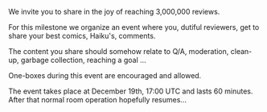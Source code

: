 We invite you  to share in the joy of reaching 3,000,000 reviews.

For this milestone we organize an event where you, dutiful reviewers, get to share your best comics, Haiku's, comments.

The content you share should somehow relate to Q/A, moderation, clean-up, garbage collection, reaching a goal ... 

One-boxes during this event are encouraged and allowed. 

The event takes place at December 19th, 17:00 UTC and lasts 60 minutes. After that normal room operation hopefully resumes...
